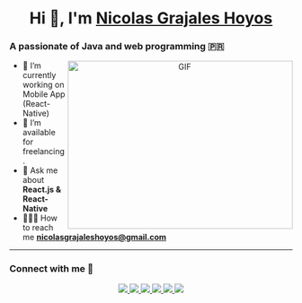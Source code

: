 <h1 align="center">Hi 👋, I'm <a href="https://100rabhcsmc.github.io/Me.io/" target="_blank">Nicolas Grajales Hoyos</a></h1>

### A passionate of Java and web programming 🇵🇷

<a target="_blank" align="center">
  <img align="right" height="300" width="400" alt="GIF" src="https://media.giphy.com/media/SWoSkN6DxTszqIKEqv/giphy.gif">
</a>

- 🌱 I’m currently working on Mobile App (React-Native)
- 🤝 I’m available for freelancing.
- 💬 Ask me about **React.js & React-Native**
- 👨‍👩‍👦 How to reach me **nicolasgrajaleshoyos@gmail.com**

---

### Connect with me 🤝

<p align="center">
  <a href="https://www.linkedin.com/in/nicolas-grajales-hoyos-218711280/" target="_blank">
    <img src="https://img.icons8.com/doodle/40/000000/linkedin--v2.png">
  </a>
  <a href="https://github.com/nicolasgrajaleshoyos" target="_blank">
    <img src="https://img.icons8.com/doodle/40/000000/github--v1.png">
  </a>
  <a href="https://stackoverflow.com/users/24981483/nicolas-grajales-hoyos" target="_blank">
    <img src="https://img.icons8.com/external-tal-revivo-color-tal-revivo/40/000000/external-stack-overflow-is-a-question-and-answer-site-for-professional-logo-color-tal-revivo.png">
  </a>
  <a href="https://instagram.com/100rabhch" target="_blank">
    <img src="https://www.instagram.com/nicolas_hoyoss/">
  </a>
  <a href="https://x.com/grajales_hoyos" target="_blank">
    <img src="https://img.icons8.com/doodle/1x/twitter-squared--v2.png">
  </a>
  <a href="https://www.youtube.com/@Nicolas-Dev" target="_blank">
    <img src="https://img.icons8.com/doodle/1x/youtube--v2.png">
  </a>
</p>
